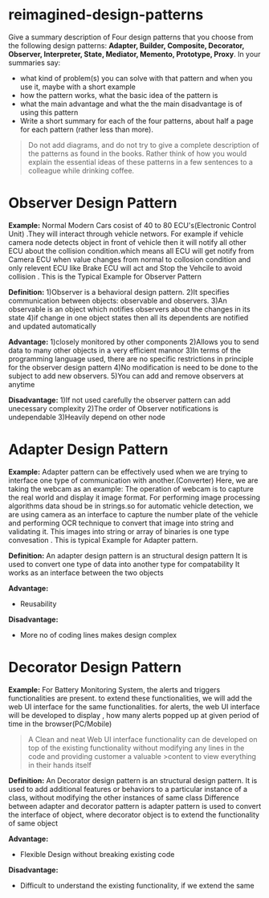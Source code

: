 # reimagined-design-patterns

Give a summary description of Four design patterns that you choose from the following design patterns: **Adapter,  Builder, Composite, Decorator, Observer, Interpreter, State, Mediator, Memento, Prototype, Proxy**. In your summaries say:

- what kind of problem(s) you can solve with that pattern and when you use it, maybe with a short example
- how the pattern works, what the basic idea of the pattern is
- what the main advantage and what the the main disadvantage is of using this pattern
- Write a short summary for each of the four patterns, about half a page for each pattern (rather less than more). 

> Do not add diagrams, and do not try to give a complete description of the patterns as found in the books. Rather think of how you would explain the essential ideas of these patterns in a few sentences to a colleague while drinking coffee.




# Observer Design Pattern

**Example:**
Normal Modern Cars cosist of 40 to 80 ECU's(Electronic Control Unit) .They will interact through vehicle networs. For example if vehicle camera node detects object in front of vehicle then it will notify all other ECU about the collision condition.which means all ECU will get notify from Camera ECU when value changes from normal to collosion condition and only relevent ECU like Brake ECU will act and Stop the Vehcile to avoid collision .
This is the Typical Example for Observer Pattern

**Definition:**
1)Observer is a behavioral design pattern. 
2)It specifies communication between objects: observable and observers.
3)An observable is an object which notifies observers about the changes in its state
4)if change in one object states then all its dependents are notified and updated automatically

**Advantage:**
1)closely monitored by other components
2)Allows you to send data to many other objects in a very efficient mannor
3)In terms of the programming language used, there are no specific restrictions in principle for the observer design pattern
4)No modification is need to be done to the subject to add new observers.
5)You can add and remove observers at anytime

**Disadvantage:**
1)If not used carefully the observer pattern can add unecessary complexity
2)The order of Observer notifications is undependable
3)Heavily depend on other node



# Adapter Design Pattern

**Example:**
Adapter pattern can be effectively used when we are trying to interface one type of communication with another.(Converter)
Here, we are taking the webcam as an example:
The operation of webcam is to capture the real world and display it image format.
For performing image processing algorithms data shoud be in strings.so for automatic vehicle detection, we are using camera as an interface to capture the number plate of the vehicle and performing OCR technique to convert that image into string and validating it.
This images into string or array of binaries is one type convesation .
This is typical Example for Adapter pattern.

**Definition:**
An adapter design pattern is an structural design pattern
It is used to convert one type of data into another type for compatability
It works as an interface between the two objects

**Advantage:**
- Reusability

**Disadvantage:**
- More no of coding lines makes design complex



# Decorator Design Pattern

**Example:**
For Battery Monitoring System, the alerts and triggers functionalities are present.
to extend these functionalities, we will add the web UI interface for the same functionalities.
for alerts, the web UI interface will be developed to display , how many alerts popped up at given period of time in the browser(PC/Mobile)
>A Clean and neat Web UI interface functionality can de developed on top of the existing functionality without modifying any lines in the code and providing customer a valuable >content to view everything in their hands itself

**Definition:**
An Decorator design pattern is an structural design pattern.
It is used to add additional features or behaviors to a particular instance of a class, without modifying the other instances of same class
Difference between adapter and decorator pattern is adapter pattern is used to convert the interface of object, where
decorator object is to extend the functionality of same object

**Advantage:**
- Flexible Design without breaking existing code

**Disadvantage:**
- Difficult to understand the existing functionality, if we extend the same


